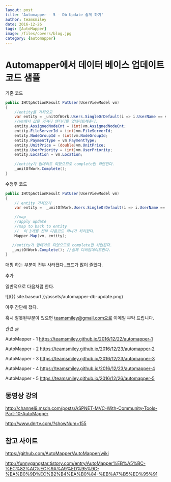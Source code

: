 ```yaml
---
layout: post
title: 'Automapper - 5 - Db Update 쉽게 하기' 
author: teamsmiley 
date: 2016-12-26
tags: [AutoMapper]
image: /files/covers/blog.jpg
category: {automapper}
---
```

# Automapper에서 데이터 베이스 업데이트 코드 샘플 

기존 코드 

```cs
public IHttpActionResult PutUser(UserViewModel vm)
{
    //entity를 가져오고 
    var entity = _unitOfWork.Users.SingleOrDefault(i => i.UserName == vm.userName);
    //vm에서 값을 가져다 엔티티를 업데이트해준다. 
    entity.AssignedNodeCnt = (int)vm.AssignedNodeCnt;
    entity.FileServerId = (int)vm.FileServerId;
    entity.NodeGroupId = (int)vm.NodeGroupId;
    entity.PaymentType = vm.PaymentType;
    entity.UnitPrice = (double)vm.UnitPrice;
    entity.UserPriority = (int)vm.UserPriority;
    entity.Location = vm.Location;
   
    //entity가 업데이트 되었으므로 complete만 하면된다.
    _unitOfWork.Complete();
}
```

수정후 코드 

```cs
public IHttpActionResult PutUser(UserViewModel vm)
{
    // entity 가져오기 
    var entity =  _unitOfWork.Users.SingleOrDefault(i => i.UserName == vm.userName);

    //map
    //apply update 
    //map to back to entity 
    //  이 3개를 전부 다음코드 하나가 처리한다.
    Mapper.Map(vm, entity);

   //entity가 업데이트 되었으므로 complete만 하면된다. 
   _unitOfWork.Complete(); //실제 디비업데이트한다.
}
```

매핑 하는 부분이 전부 사라졌다..코드가 많이 줄었다.

추가 

일반적으로 다음처럼 한다.

![]({{ site.baseurl }}/assets/automapper-db-update.png)

아주 간단해 졌다. 

혹시 잘못된부분이 있으면 teamsmiley@gmail.com으로 이메일 부탁 드립니다.

관련 글
 
AutoMapper - 1 <https://teamsmiley.github.io/2016/12/22/automapper-1>

AutoMapper - 2 <https://teamsmiley.github.io/2016/12/23/automapper-2> 

AutoMapper - 3 <https://teamsmiley.github.io/2016/12/23/automapper-3>

AutoMapper - 4 <https://teamsmiley.github.io/2016/12/23/automapper-4>

AutoMapper - 5 <https://teamsmiley.github.io/2016/12/26/automapper-5>

## 동영상 강의

http://channel9.msdn.com/posts/ASPNET-MVC-With-Community-Tools-Part-10-AutoMapper

http://www.dnrtv.com/?showNum=155

## 참고 사이트 

https://github.com/AutoMapper/AutoMapper/wiki

http://funnygangstar.tistory.com/entry/AutoMapper%EB%A5%BC-%EC%82%AC%EC%9A%A9%ED%95%9C-%EA%B0%9D%EC%B2%B4%EA%B0%84-%EB%A7%B5%ED%95%91













